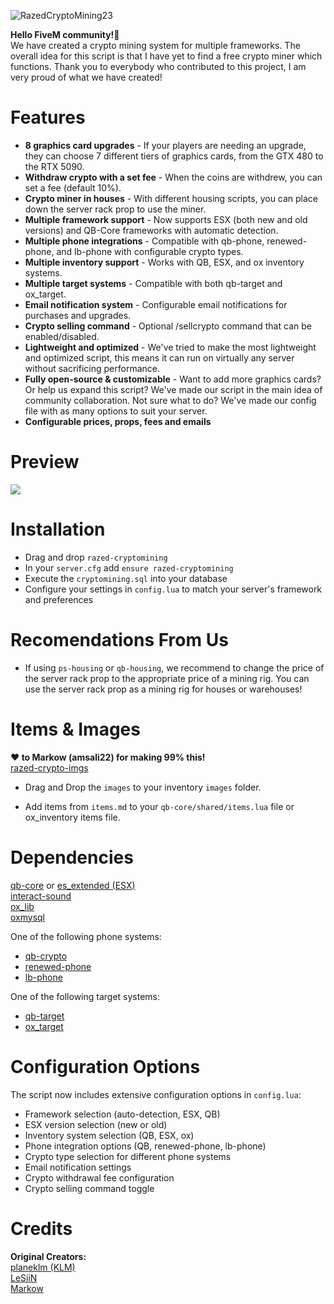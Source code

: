 ![RazedCryptoMining23](https://github.com/planeklm/razed-cryptomining/assets/91488137/2974fd19-33f9-409a-a1a1-194d1590237c)

**Hello FiveM community!👋**\
We have created a crypto mining system for multiple frameworks. The overall idea for this script is that I have yet to find a free crypto miner which functions. Thank you to everybody who contributed to this project, I am very proud of what we have created!

# Features
* **8 graphics card upgrades** - If your players are needing an upgrade, they can choose 7 different tiers of graphics cards, from the GTX 480 to the RTX 5090.
* **Withdraw crypto with a set fee** - When the coins are withdrew, you can set a fee (default 10%).
*  **Crypto miner in houses** - With different housing scripts, you can place down the server rack prop to use the miner.
* **Multiple framework support** - Now supports ESX (both new and old versions) and QB-Core frameworks with automatic detection.
* **Multiple phone integrations** - Compatible with qb-phone, renewed-phone, and lb-phone with configurable crypto types.
* **Multiple inventory support** - Works with QB, ESX, and ox inventory systems.
* **Multiple target systems** - Compatible with both qb-target and ox_target.
* **Email notification system** - Configurable email notifications for purchases and upgrades.
* **Crypto selling command** - Optional /sellcrypto command that can be enabled/disabled.
* **Lightweight and optimized** - We've tried to make the most lightweight and optimized script, this means it can run on virtually any server without sacrificing performance.
* **Fully open-source & customizable** - Want to add more graphics cards? Or help us expand this script? We've made our script in the main idea of community collaboration. Not sure what to do? We've made our config file with as many options to suit your server.
* **Configurable prices, props, fees and emails**

# Preview
[![](https://i.imgur.com/USdx6mP.png)](https://youtu.be/ohPHNCPLdt4)

# Installation
* Drag and drop `razed-cryptomining`
* In your `server.cfg` add `ensure razed-cryptomining`
* Execute the `cryptomining.sql` into your database
* Configure your settings in `config.lua` to match your server's framework and preferences

# Recomendations From Us
* If using `ps-housing` or `qb-housing`, we recommend to change the price of the server rack prop to the appropriate price of a mining rig. You can use the server rack prop as a mining rig for houses or warehouses!

# Items & Images
**❤️ to Markow (amsali22) for making 99% this!**\
[razed-crypto-imgs](https://github.com/amsali22/razed-crypto-imgs)

* Drag and Drop the `images` to your inventory `images` folder.

* Add items from `items.md` to your `qb-core/shared/items.lua` file or ox_inventory items file.


# Dependencies
[qb-core](https://github.com/qbcore-framework/qb-core) or [es_extended (ESX)](https://github.com/esx-framework/esx-legacy)\
[interact-sound](https://github.com/qbcore-framework/interact-sound)\
[ox_lib](https://github.com/overextended/ox_lib)\
[oxmysql](https://github.com/overextended/oxmysql)

One of the following phone systems:
* [qb-crypto](https://github.com/qbcore-framework/qb-crypto)
* [renewed-phone](https://github.com/Renewed-Scripts/qb-phone)
* [lb-phone](https://github.com/lbphone/lb-phone)

One of the following target systems:
* [qb-target](https://github.com/qbcore-framework/qb-target)
* [ox_target](https://github.com/overextended/ox_target)

# Configuration Options
The script now includes extensive configuration options in `config.lua`:
* Framework selection (auto-detection, ESX, QB)
* ESX version selection (new or old)
* Inventory system selection (QB, ESX, ox)
* Phone integration options (QB, renewed-phone, lb-phone)
* Crypto type selection for different phone systems
* Email notification settings
* Crypto withdrawal fee configuration
* Crypto selling command toggle

# Credits
**Original Creators:**\
[planeklm (KLM)](https://github.com/planeklm)\
[LeSiiN](https://github.com/LeSiiN)\
[Markow](https://github.com/amsali22)